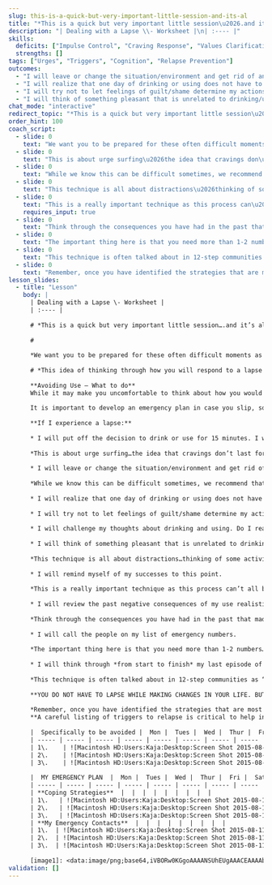 ```yaml
---
slug: this-is-a-quick-but-very-important-little-session-and-its-al
title: "*This is a quick but very important little session\u2026.and it\u2019s all about coping.  Hopefully you have made some progress becoming more aware of your triggers and patterns of use\u2026while that is crucial to changing your patterns.  At the same time, no matter how hard you work to avoid or address triggering situations, there may be a time when you slip off your goals and experience a lapse to old behavior.*"
description: "| Dealing with a Lapse \\- Worksheet |\n| :---- |"
skills:
  deficits: ["Impulse Control", "Craving Response", "Values Clarification", "Relapse Prevention"]
  strengths: []
tags: ["Urges", "Triggers", "Cognition", "Relapse Prevention"]
outcomes:
  - "I will leave or change the situation/environment and get rid of any remaining drugs or alcohol immediately."
  - "I will realize that one day of drinking or using does not have to turn into a full-blown return to use."
  - "I will try not to let feelings of guilt/shame determine my actions because i know they will pass in time."
  - "I will think of something pleasant that is unrelated to drinking/using."
chat_mode: "interactive"
redirect_topic: "*This is a quick but very important little session\u2026.and it\u2019s all about coping.  Hopefully you have made some progress becoming more aware of your triggers and patterns of use\u2026while that is crucial to changing your patterns.  At the same time, no matter how hard you work to avoid or address triggering situations, there may be a time when you slip off your goals and experience a lapse to old behavior.*"
order_hint: 100
coach_script:
  - slide: 0
    text: "We want you to be prepared for these often difficult moments as a lot can happen quickly (your motivation can change, the people in your life may react quickly/negatively, you can be at risk for relapsing in more persistent way etc.)"
  - slide: 0
    text: "This is about urge surfing\u2026the idea that cravings don\u2019t last forever in fact some studies suggest that most only last about 15 minutes.  They also tend to go up like the crest of a wave, gradually building and then quickly dropping off if they are not responded to\u2026so, as they seem to be getting worse and worse it is really important to remind yourself that they won\u2019t last forever.  In addition, by not responding to cravings you are teaching your brain the important lesson that it will be ok if you don\u2019t use."
  - slide: 0
    text: "While we know this can be difficult sometimes, we recommend that you don\u2019t st*a*y very long in high risk situations.  The longer you linger, the more stimulated you will get."
  - slide: 0
    text: "This technique is all about distractions\u2026thinking of some activities, engaging with someone else on a topic you enjoy or that is distracting.  The point is to get your thoughts off using\u2026the more you ruminate, the more stimulated you will get."
  - slide: 0
    text: "This is a really important technique as this process can\u2019t all be about avoiding the negatives of using.  It is important to be aware of and attend to the positive things you are hopefully starting to experience by not using.  These are the things that you want to protect that will hopefully hold you through a tough moment\u2026are you relationships starting to improve, are you feeling better physically?"
    requires_input: true
  - slide: 0
    text: "Think through the consequences you have had in the past that made you want to change in the first place."
  - slide: 0
    text: "The important thing here is that you need more than 1-2 numbers\u2026and keep in mind that the numbers on your list can include people who don\u2019t even know what you are going through\u2026maybe they are just reliable distracters\u2026people who are funny or engaging.  Remember, try to have a long list of numbers."
  - slide: 0
    text: "This technique is often talked about in 12-step communities as \u201cplaying back the whole tape\u201d\u2026I have had people write out their last (or most common) experience from start to finish and then review it every so often\u2026have also had people leave themselves voice mail messages of how they felt after their last use.  It is normal to want to forget bad experiences\u2026the problem is\u2026forgetting can cause you to forget why you are doing this in the first place.  Finding a way to remind yourself is very important."
  - slide: 0
    text: "Remember, once you have identified the strategies that are most relevant to you, make a point of rehearsing them in your mind\u2026long before you are confronted with a high-risk situation.  You want them to feel comfortable and \u201cpart\u201d of you so that they can compete with the strong thoughts of using that may result from being triggered."
lesson_slides:
  - title: "Lesson"
    body: |
      | Dealing with a Lapse \- Worksheet |
      | :---- |
      
      # *This is a quick but very important little session….and it’s all about coping.  Hopefully you have made some progress becoming more aware of your triggers and patterns of use…while that is crucial to changing your patterns.  At the same time, no matter how hard you work to avoid or address triggering situations, there may be a time when you slip off your goals and experience a lapse to old behavior.*  
      
      # 
      
      *We want you to be prepared for these often difficult moments as a lot can happen quickly (your motivation can change, the people in your life may react quickly/negatively, you can be at risk for relapsing in more persistent way etc.)*
      
      # *This idea of thinking through how you will respond to a lapse in advance is really about re-training your brain.  It’s about slowing down and thinking through options and resisting urge to go on auto-pilot when you are exposed to old triggers or use….giving your brain some time to learn that it is ok not to use in response to triggers. As we go through this session, try to assess which of the coping strategies you would be most likely to implement.  We can suggest all sorts of things…but it is ultimately your choice of which seem most reasonable to you.*
      
      **Avoiding Use – What to do**   
      While it may make you uncomfortable to think about how you would handle a slip when you are feeling very committed to your goals, it is one of the most important things you can do.  The process of change can be difficult, and having a personal emergency plan for COPING with high-risk situations (like a slip) can help you get back on board with changing you life.
      
      It is important to develop an emergency plan in case you slip, so that your previously thought out plan can be used at a time when you may not be thinking very clearly. Here are some suggestions for that emergency plan:
      
      **If I experience a lapse:**
      
      * I will put off the decision to drink or use for 15 minutes. I will remember that most cravings are time-limited and that I can wait it out.	
      
      *This is about urge surfing…the idea that cravings don’t last forever in fact some studies suggest that most only last about 15 minutes.  They also tend to go up like the crest of a wave, gradually building and then quickly dropping off if they are not responded to…so, as they seem to be getting worse and worse it is really important to remind yourself that they won’t last forever.  In addition, by not responding to cravings you are teaching your brain the important lesson that it will be ok if you don’t use.*
      
      * I will leave or change the situation/environment and get rid of any remaining drugs or alcohol immediately. 
      
      *While we know this can be difficult sometimes, we recommend that you don’t st*a*y very long in high risk situations.  The longer you linger, the more stimulated you will get.*
      
      * I will realize that one day of drinking or using does not have to turn into a full-blown return to use. 
      
      * I will try not to let feelings of guilt/shame determine my actions because I know they will pass in time. 
      
      * I will challenge my thoughts about drinking and using. Do I really need to drink or use? I will remember why I started to make changes in the first place.
      
      * I will think of something pleasant that is unrelated to drinking/using.	
      
      *This technique is all about distractions…thinking of some activities, engaging with someone else on a topic you enjoy or that is distracting.  The point is to get your thoughts off using…the more you ruminate, the more stimulated you will get.*
      
      * I will remind myself of my successes to this point.
      
      *This is a really important technique as this process can’t all be about avoiding the negatives of using.  It is important to be aware of and attend to the positive things you are hopefully starting to experience by not using.  These are the things that you want to protect that will hopefully hold you through a tough moment…are you relationships starting to improve, are you feeling better physically?*
      
      * I will review the past negative consequences of my use realistically.
      
      *Think through the consequences you have had in the past that made you want to change in the first place.*
      
      * I will call the people on my list of emergency numbers.
      
      *The important thing here is that you need more than 1-2 numbers…and keep in mind that the numbers on your list can include people who don’t even know what you are going through…maybe they are just reliable distracters…people who are funny or engaging.  Remember, try to have a long list of numbers.*
      
      * I will think through *from start to finish* my last episode of using. This includes what I thought would happen at the beginning of that episode, what actually happened, and how I felt at the end of it.
      
      *This technique is often talked about in 12-step communities as “playing back the whole tape”…I have had people write out their last (or most common) experience from start to finish and then review it every so often…have also had people leave themselves voice mail messages of how they felt after their last use.  It is normal to want to forget bad experiences…the problem is…forgetting can cause you to forget why you are doing this in the first place.  Finding a way to remind yourself is very important.*
      
      **YOU DO NOT HAVE TO LAPSE WHILE MAKING CHANGES IN YOUR LIFE. BUT IF YOU DO, REMEMBER: LAPSES ARE ONLY A TEMPORARY DETOUR ON THE ROAD. LEARN FROM THEM AND MOVE ON.**
      
      *Remember, once you have identified the strategies that are most relevant to you, make a point of rehearsing them in your mind…long before you are confronted with a high-risk situation.  You want them to feel comfortable and “part” of you so that they can compete with the strong thoughts of using that may result from being triggered.*  
      **A careful listing of triggers to relapse is critical to help in avoiding a return to old behaviors.** 
      
      |  Specifically to be avoided |  Mon |  Tues |  Wed |  Thur |  Fri |  Sat |  Sun | Weekly TOTAL |
      | ----- | ----- | ----- | ----- | ----- | ----- | ----- | ----- | ----- |
      | 1\.    | ![Macintosh HD:Users:Kaja:Desktop:Screen Shot 2015-08-11 at 11.43.36 PM.png][image1] | ![Macintosh HD:Users:Kaja:Desktop:Screen Shot 2015-08-11 at 11.43.36 PM.png][image1] | ![Macintosh HD:Users:Kaja:Desktop:Screen Shot 2015-08-11 at 11.43.36 PM.png][image1] | ![Macintosh HD:Users:Kaja:Desktop:Screen Shot 2015-08-11 at 11.43.36 PM.png][image1] | ![Macintosh HD:Users:Kaja:Desktop:Screen Shot 2015-08-11 at 11.43.36 PM.png][image1] | ![Macintosh HD:Users:Kaja:Desktop:Screen Shot 2015-08-11 at 11.43.36 PM.png][image1] | ![Macintosh HD:Users:Kaja:Desktop:Screen Shot 2015-08-11 at 11.43.36 PM.png][image1] |  |
      | 2\.    | ![Macintosh HD:Users:Kaja:Desktop:Screen Shot 2015-08-11 at 11.43.36 PM.png][image1] | ![Macintosh HD:Users:Kaja:Desktop:Screen Shot 2015-08-11 at 11.43.36 PM.png][image1] | ![Macintosh HD:Users:Kaja:Desktop:Screen Shot 2015-08-11 at 11.43.36 PM.png][image1] | ![Macintosh HD:Users:Kaja:Desktop:Screen Shot 2015-08-11 at 11.43.36 PM.png][image1] | ![Macintosh HD:Users:Kaja:Desktop:Screen Shot 2015-08-11 at 11.43.36 PM.png][image1] | ![Macintosh HD:Users:Kaja:Desktop:Screen Shot 2015-08-11 at 11.43.36 PM.png][image1] | ![Macintosh HD:Users:Kaja:Desktop:Screen Shot 2015-08-11 at 11.43.36 PM.png][image1] |  |
      | 3\.    | ![Macintosh HD:Users:Kaja:Desktop:Screen Shot 2015-08-11 at 11.43.36 PM.png][image1] | ![Macintosh HD:Users:Kaja:Desktop:Screen Shot 2015-08-11 at 11.43.36 PM.png][image1] | ![Macintosh HD:Users:Kaja:Desktop:Screen Shot 2015-08-11 at 11.43.36 PM.png][image1] | ![Macintosh HD:Users:Kaja:Desktop:Screen Shot 2015-08-11 at 11.43.36 PM.png][image1] | ![Macintosh HD:Users:Kaja:Desktop:Screen Shot 2015-08-11 at 11.43.36 PM.png][image1] | ![Macintosh HD:Users:Kaja:Desktop:Screen Shot 2015-08-11 at 11.43.36 PM.png][image1] | ![Macintosh HD:Users:Kaja:Desktop:Screen Shot 2015-08-11 at 11.43.36 PM.png][image1] |  |
      
      |  MY EMERGENCY PLAN  |  Mon |  Tues |  Wed |  Thur |  Fri |  Sat |  Sun | Weekly TOTAL |
      | ----- | ----- | ----- | ----- | ----- | ----- | ----- | ----- | ----- |
      | **Coping Strategies**  |  |  |  |  |  |  |  |  |
      | 1\.   | ![Macintosh HD:Users:Kaja:Desktop:Screen Shot 2015-08-11 at 11.43.36 PM.png][image1] | ![Macintosh HD:Users:Kaja:Desktop:Screen Shot 2015-08-11 at 11.43.36 PM.png][image1] | ![Macintosh HD:Users:Kaja:Desktop:Screen Shot 2015-08-11 at 11.43.36 PM.png][image1] | ![Macintosh HD:Users:Kaja:Desktop:Screen Shot 2015-08-11 at 11.43.36 PM.png][image1] | ![Macintosh HD:Users:Kaja:Desktop:Screen Shot 2015-08-11 at 11.43.36 PM.png][image1] | ![Macintosh HD:Users:Kaja:Desktop:Screen Shot 2015-08-11 at 11.43.36 PM.png][image1] | ![Macintosh HD:Users:Kaja:Desktop:Screen Shot 2015-08-11 at 11.43.36 PM.png][image1] |  |
      | 2\.   | ![Macintosh HD:Users:Kaja:Desktop:Screen Shot 2015-08-11 at 11.43.36 PM.png][image1] | ![Macintosh HD:Users:Kaja:Desktop:Screen Shot 2015-08-11 at 11.43.36 PM.png][image1] | ![Macintosh HD:Users:Kaja:Desktop:Screen Shot 2015-08-11 at 11.43.36 PM.png][image1] | ![Macintosh HD:Users:Kaja:Desktop:Screen Shot 2015-08-11 at 11.43.36 PM.png][image1] | ![Macintosh HD:Users:Kaja:Desktop:Screen Shot 2015-08-11 at 11.43.36 PM.png][image1] | ![Macintosh HD:Users:Kaja:Desktop:Screen Shot 2015-08-11 at 11.43.36 PM.png][image1] | ![Macintosh HD:Users:Kaja:Desktop:Screen Shot 2015-08-11 at 11.43.36 PM.png][image1] |  |
      | 3\.   | ![Macintosh HD:Users:Kaja:Desktop:Screen Shot 2015-08-11 at 11.43.36 PM.png][image1] | ![Macintosh HD:Users:Kaja:Desktop:Screen Shot 2015-08-11 at 11.43.36 PM.png][image1] | ![Macintosh HD:Users:Kaja:Desktop:Screen Shot 2015-08-11 at 11.43.36 PM.png][image1] | ![Macintosh HD:Users:Kaja:Desktop:Screen Shot 2015-08-11 at 11.43.36 PM.png][image1] | ![Macintosh HD:Users:Kaja:Desktop:Screen Shot 2015-08-11 at 11.43.36 PM.png][image1] | ![Macintosh HD:Users:Kaja:Desktop:Screen Shot 2015-08-11 at 11.43.36 PM.png][image1] | ![Macintosh HD:Users:Kaja:Desktop:Screen Shot 2015-08-11 at 11.43.36 PM.png][image1] |  |
      | **My Emergency Contacts**  |  |  |  |  |  |  |  |  |
      | 1\.  | ![Macintosh HD:Users:Kaja:Desktop:Screen Shot 2015-08-11 at 11.43.36 PM.png][image1] | ![Macintosh HD:Users:Kaja:Desktop:Screen Shot 2015-08-11 at 11.43.36 PM.png][image1] | ![Macintosh HD:Users:Kaja:Desktop:Screen Shot 2015-08-11 at 11.43.36 PM.png][image1] | ![Macintosh HD:Users:Kaja:Desktop:Screen Shot 2015-08-11 at 11.43.36 PM.png][image1] | ![Macintosh HD:Users:Kaja:Desktop:Screen Shot 2015-08-11 at 11.43.36 PM.png][image1] | ![Macintosh HD:Users:Kaja:Desktop:Screen Shot 2015-08-11 at 11.43.36 PM.png][image1] | ![Macintosh HD:Users:Kaja:Desktop:Screen Shot 2015-08-11 at 11.43.36 PM.png][image1] |  |
      | 2\.  | ![Macintosh HD:Users:Kaja:Desktop:Screen Shot 2015-08-11 at 11.43.36 PM.png][image1] | ![Macintosh HD:Users:Kaja:Desktop:Screen Shot 2015-08-11 at 11.43.36 PM.png][image1] | ![Macintosh HD:Users:Kaja:Desktop:Screen Shot 2015-08-11 at 11.43.36 PM.png][image1] | ![Macintosh HD:Users:Kaja:Desktop:Screen Shot 2015-08-11 at 11.43.36 PM.png][image1] | ![Macintosh HD:Users:Kaja:Desktop:Screen Shot 2015-08-11 at 11.43.36 PM.png][image1] | ![Macintosh HD:Users:Kaja:Desktop:Screen Shot 2015-08-11 at 11.43.36 PM.png][image1] | ![Macintosh HD:Users:Kaja:Desktop:Screen Shot 2015-08-11 at 11.43.36 PM.png][image1] |  |
      | 3\.  | ![Macintosh HD:Users:Kaja:Desktop:Screen Shot 2015-08-11 at 11.43.36 PM.png][image1] | ![Macintosh HD:Users:Kaja:Desktop:Screen Shot 2015-08-11 at 11.43.36 PM.png][image1] | ![Macintosh HD:Users:Kaja:Desktop:Screen Shot 2015-08-11 at 11.43.36 PM.png][image1] | ![Macintosh HD:Users:Kaja:Desktop:Screen Shot 2015-08-11 at 11.43.36 PM.png][image1] | ![Macintosh HD:Users:Kaja:Desktop:Screen Shot 2015-08-11 at 11.43.36 PM.png][image1] | ![Macintosh HD:Users:Kaja:Desktop:Screen Shot 2015-08-11 at 11.43.36 PM.png][image1] | ![Macintosh HD:Users:Kaja:Desktop:Screen Shot 2015-08-11 at 11.43.36 PM.png][image1] |  |
      
      [image1]: <data:image/png;base64,iVBORw0KGgoAAAANSUhEUgAAACEAAAAbCAIAAAB9Z3HzAAAA40lEQVR4Xu2WvQ5DYBhGXZCx91IWt8Ju7ZVUwiQGo8TASuIGCIPEb9uTfNKk0jQqOvU7m5fnnJVy/z3K6vl2BCvn0uDFNE1JkihHkKYptmdsaczz3Pd9FEV8YVnWZS+maWLAgw3nS2Mcx7ZtwzDkizzPxXEHbDHgwYZTHJfGMAxN0/i+f0gDDzac4rg0uq4ry9LzvEMaeLDhFEfZeItsbEc2tiMb25GN7fxbQ1XV017YfmpUVZVlmW3buq5rmnb+HlZsDcPAg23d4FelruuiKOI4dl3XcZzr97BiGwQBHmw4hfwBq4DM6W53EfEAAAAASUVORK5CYII=>
validation: []
---
```

